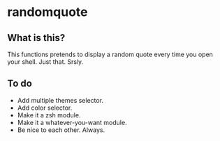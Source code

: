 # randomquote

## What is this?
This functions pretends to display a random quote every time you open your shell.
Just that. Srsly.

## To do
* Add multiple themes selector.
* Add color selector.
* Make it a zsh module.
* Make it a whatever-you-want module.
* Be nice to each other. Always.
